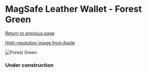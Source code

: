 # MagSafe Leather Wallet - Forest Green

[Return to previous page](/wallet)

[High-resolution image from Apple](https://store.storeimages.cdn-apple.com/8756/as-images.apple.com/is/MPPT3?wid=4500&hei=4500&fmt=png)

<div style="width: 384px"><img src="/everypreview/MPPT3.png" alt="Forest Green"></div>

### Under construction
